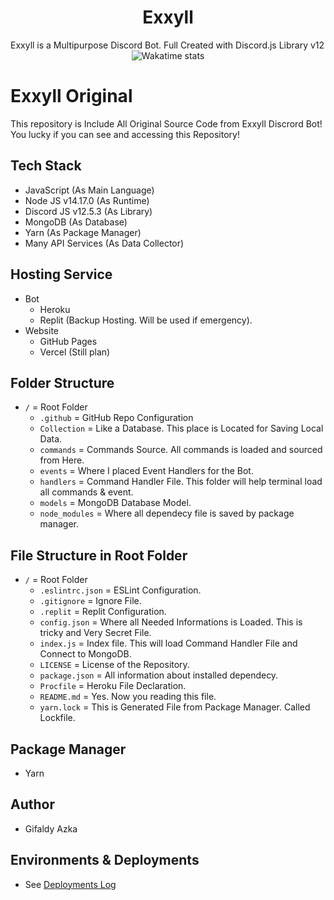 <h1 align="center">Exxyll</h1>
Exxyll is a Multipurpose Discord Bot. Full Created with Discord.js Library v12

<div align="center">
  <img src="https://wakatime.com/badge/github/gifaldyazkaa/exxyll-origin.svg" alt="Wakatime stats">
</div>

# Exxyll Original

This repository is Include All Original Source Code from Exxyll Discrord Bot! You lucky if you can see and accessing this Repository!

## Tech Stack

- JavaScript (As Main Language)
- Node JS v14.17.0 (As Runtime)
- Discord JS v12.5.3 (As Library)
- MongoDB (As Database)
- Yarn (As Package Manager)
- Many API Services (As Data Collector)

## Hosting Service

- Bot
  - Heroku
  - Replit (Backup Hosting. Will be used if emergency).
- Website
  - GitHub Pages
  - Vercel (Still plan)

## Folder Structure

- `/` = Root Folder
  - `.github` = GitHub Repo Configuration
  - `Collection` = Like a Database. This place is Located for Saving Local Data.
  - `commands` = Commands Source. All commands is loaded and sourced from Here.
  - `events` = Where I placed Event Handlers for the Bot.
  - `handlers` = Command Handler File. This folder will help terminal load all commands & event.
  - `models` = MongoDB Database Model.
  - `node_modules` = Where all dependecy file is saved by package manager.

## File Structure in Root Folder

- `/` = Root Folder
  - `.eslintrc.json` = ESLint Configuration.
  - `.gitignore` = Ignore File.
  - `.replit` = Replit Configuration.
  - `config.json` = Where all Needed Informations is Loaded. This is tricky and Very Secret File.
  - `index.js` = Index file. This will load Command Handler File and Connect to MongoDB.
  - `LICENSE` = License of the Repository.
  - `package.json` = All information about installed dependecy.
  - `Procfile` = Heroku File Declaration.
  - `README.md` = Yes. Now you reading this file.
  - `yarn.lock` = This is Generated File from Package Manager. Called Lockfile.

## Package Manager

- Yarn

## Author

- Gifaldy Azka

## Environments & Deployments

- See [Deployments Log](https://github.com/gifaldyazkaa/exxyll-origin/deployments)

